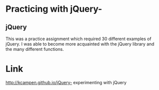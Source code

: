 Practicing  with jQuery-
=======
## jQuery

This was a practice assignment which required 30 different examples of jQuery. 
I was able to become more acquainted with the jQuery library and the many different functions.

# Link
http://kcampen.github.io/jQuery-
experimenting with jQuery
